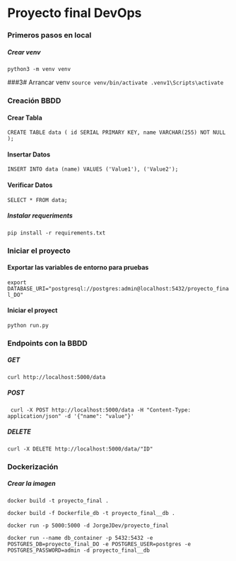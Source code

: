 # Proyecto final DevOps

### Primeros pasos en local

##### Crear venv
``
python3 -m venv venv
``

###3# Arrancar venv
``
source venv/bin/activate
.venv1\Scripts\activate 
``

### Creación BBDD

#### Crear Tabla
``
CREATE TABLE data (
    id SERIAL PRIMARY KEY,
    name VARCHAR(255) NOT NULL
);
``
#### Insertar Datos
``
INSERT INTO data (name) VALUES ('Value1'), ('Value2');
``

#### Verificar Datos
``
SELECT * FROM data;
``

##### Instalar requeriments
``
pip install -r requirements.txt
``

### Iniciar el proyecto

#### Exportar las variables de entorno para pruebas
``
export DATABASE_URI="postgresql://postgres:admin@localhost:5432/proyecto_final_DO"
``

#### Iniciar el proyect
``
python run.py
``

### Endpoints con la BBDD

##### GET
``
curl http://localhost:5000/data
``
##### POST
`` 
curl -X POST http://localhost:5000/data -H "Content-Type: application/json" -d '{"name": "value"}'
``
##### DELETE
``
curl -X DELETE http://localhost:5000/data/"ID"
``

### Dockerización
##### Crear la imagen

``
docker build -t proyecto_final .
``


``
docker build -f Dockerfile_db -t proyecto_final__db .
``

``
docker run -p 5000:5000 -d JorgeJDev/proyecto_final
``

``
docker run --name db_container -p 5432:5432 -e POSTGRES_DB=proyecto_final_DO -e POSTGRES_USER=postgres -e POSTGRES_PASSWORD=admin -d proyecto_final__db
``





